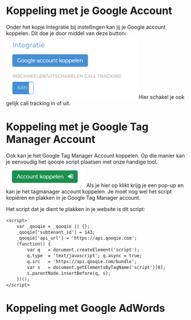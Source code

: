 <!-- TITLE: Koppelingen -->


# Koppeling met je Google Account
Onder het kopje Integratie bij instellingen kan jij je Google account koppelen. Dit doe je door middel van deze button:
![Integratie](/uploads/integratie.png "Integratie")
Hier schakel je ook gelijk call tracking in of uit.
# Koppeling met je Google Tag Manager Account
Ook kan je het Google Tag Manager Account koppelen. Op die manier kan je eenvoudig het qooqie script plaatsen met onze handige tool.
![Account Koppelen](/uploads/account-koppelen.png "Account Koppelen")
Als je hier op klikt krijg je een pop-up en kan je het tagmanager account koppelen. Je moet nog wel het script kopiëren en plakken in je Google Tag Manager account.

Het script dat je dient te plakken in je website is dit script:
```
<script>
    var _qooqie = _qooqie || {};
    _qooqie['subtenant_id'] = 143;
    _qooqie['api_url'] = 'https://api.qooqie.com';
    (function() {
        var q   = document.createElement('script');
        q.type  = 'text/javascript'; q.async = true;
        q.src   = 'https://api.qooqie.com/bundle';
        var s   = document.getElementsByTagName('script')[0];
        s.parentNode.insertBefore(q, s);
    })();
</script>
```
# Koppeling met Google AdWords























